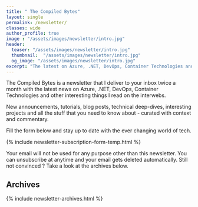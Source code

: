 ```yaml
---
title: " The Compiled Bytes"
layout: single
permalink: /newsletter/
classes: wide
author_profile: true
image : "/assets/images/newsletter/intro.jpg"
header:
  teaser: "/assets/images/newsletter/intro.jpg"
  thumbnail:  "/assets/images/newsletter/intro.jpg"
  og_image: "/assets/images/newsletter/intro.jpg"
excerpt: "The latest on Azure, .NET, DevOps, Container Technologies and other interesting things delivered straight to your inbox twice a month"
---
```


The Compiled Bytes is a newsletter that I deliver to your inbox twice a month with the latest news on Azure, .NET, DevOps, Container Technologies and other interesting things I read on the interwebs.

New announcements, tutorials, blog posts, technical deep-dives, interesting projects and all the stuff that you need to know about - curated with context and commentary.

Fill the form below and stay up to date with the ever changing world of tech.

{% include newsletter-subscription-form-temp.html %}

Your email will not be used for any purpose other than this newsletter. You can unsubscribe at anytime and your email gets deleted automatically. Still not convinced ? Take a look at the archives below.

## Archives

{% include newsletter-archives.html %}
